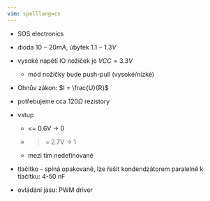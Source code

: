 ```yaml
---
vim: spelllang=cs
---
```


- SOS electronics

- dioda $10 - 20 mA$, úbytek $1.1 - 1.3V$
- vysoké napětí IO nožiček je $VCC = 3.3V$
  - mód nožičky bude push-pull (vysoké/nízké)
- Ohnův zákon: $I = \frac{U}{R}$
- potřebujeme cca $120 \Omega$ rezistory

- vstup
  - <= 0.6V -> 0
  * >= 2.7V -> 1
  - mezi tím nedefinované

- tlačítko - spíná opakovaně, lze řešit kondendzátorem paralelně k tlačítku:
  4-50 nF

- ovládání jasu: PWM driver
